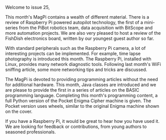 Welcome to issue 25,

This month's MagPi contains a wealth of different material. There is a review of Raspberry Pi powered
autopilot technology, the first of a mini-series from the PiBot robotics team, data acquisition with
BitScope and more automation projects. We are also very pleased to host a review of the FishDish
electronics board, written by our youngest guest author so far.

With standard peripherals such as the Raspberry Pi camera, a lot of interesting projects can be
implemented. For example, time lapse photography is introduced this month. The Raspberry Pi,
installed with Linux, provides many network diagnostic tools. Following last month's WiFi sniffing
article, some more networking tips and tricks are discussed.

The MagPi is devoted to providing programming articles without the need for additional hardware. This
month, Java classes are introduced and we are please to provide the first in a series of articles on the
BASIC programming language. Completing this month's programming content, a full Python version of
the Pocket Enigma Cipher machine is given. The Pocket version uses wheels, similar to the original
Enigma machine shown on the cover.

If you have a Raspberry Pi, it would be great to hear how you have used it. We are looking for feedback
or contributions, from young authors to seasoned professionals.